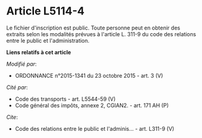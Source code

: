 # Article L5114-4

Le fichier d'inscription est public. Toute personne peut en obtenir des extraits selon les modalités prévues à l'article L.
311-9 du code des relations entre le public et l'administration.

**Liens relatifs à cet article**

_Modifié par_:

  - ORDONNANCE n°2015-1341 du 23 octobre 2015 - art. 3 (V)

_Cité par_:

  - Code des transports - art. L5544-59 (V)
  - Code général des impôts, annexe 2, CGIAN2. - art. 171 AH (P)

_Cite_:

  - Code des relations entre le public et l'adminis... - art. L311-9 (V)
